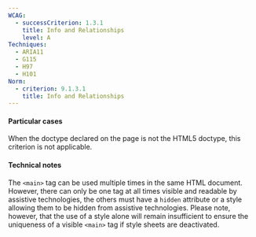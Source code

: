 ```yaml
---
WCAG:
  - successCriterion: 1.3.1
    title: Info and Relationships
    level: A
Techniques:
  - ARIA11
  - G115
  - H97
  - H101
Norm:
  - criterion: 9.1.3.1
    title: Info and Relationships
---
```


#### Particular cases

When the doctype declared on the page is not the HTML5 doctype, this criterion is not applicable.

#### Technical notes

The `<main>` tag can be used multiple times in the same HTML document. However, there can only be one tag at all times visible and readable by assistive technologies, the others must have a `hidden` attribute or a style allowing them to be hidden from assistive technologies. Please note, however, that the use of a style alone will remain insufficient to ensure the uniqueness of a visible `<main>` tag if style sheets are deactivated.
